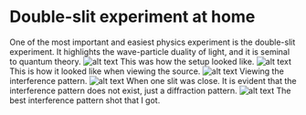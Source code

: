 # Double-slit experiment at home

One of the most important and easiest physics experiment is the double-slit experiment. It highlights the wave-particle duality of light, and it is seminal to quantum theory.
![alt text](https://github.com/vtomole/aubree/blob/master/experiments/double-slit/with-light.jpg)
This was how the setup looked like.
![alt text](https://github.com/vtomole/aubree/blob/master/experiments/double-slit/different-angle.jpg)
This is how it looked like when viewing the source.
![alt text](https://github.com/vtomole/aubree/blob/master/experiments/double-slit/far-dark.jpg)
Viewing the interference pattern.
![alt text](https://github.com/vtomole/aubree/blob/master/experiments/double-slit/one-slit.jpg)
When one slit was close. It is evident that the interference pattern does not exist, just a diffraction pattern.
![alt text](https://github.com/vtomole/aubree/blob/master/experiments/double-slit/the-best-one.jpg)
The best interference pattern shot that I got.
